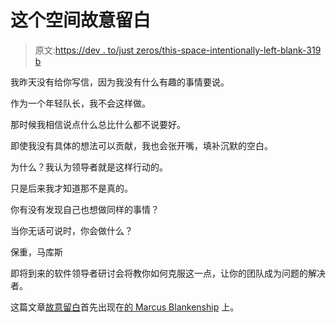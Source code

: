 # 这个空间故意留白

> 原文:[https://dev . to/just zeros/this-space-intentionally-left-blank-319 b](https://dev.to/justzeros/this-space-intentionally-left-blank-319b)

我昨天没有给你写信，因为我没有什么有趣的事情要说。

作为一个年轻队长，我不会这样做。

那时候我相信说点什么总比什么都不说要好。

即使我没有具体的想法可以贡献，我也会张开嘴，填补沉默的空白。

为什么？我认为领导者就是这样行动的。

只是后来我才知道那不是真的。

你有没有发现自己也想做同样的事情？

当你无话可说时，你会做什么？

保重，马库斯

即将到来的软件领导者研讨会将教你如何克服这一点，让你的团队成为问题的解决者。

这篇文章[故意留白](https://marcusblankenship.com/this-space-intentionally-left-blank/)首先出现在[的 Marcus Blankenship](https://marcusblankenship.com) 上。